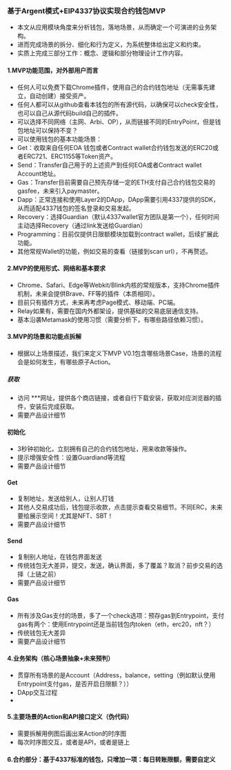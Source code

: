 
### 基于Argent模式+EIP4337协议实现合约钱包MVP
+ 本文从应用模块角度来分析钱包，落地场景，从而确定一个可演进的业务架构。
+ 进而完成场景的拆分、细化和行为定义，为系统整体给出定义和约束。
+ 实质上完成三部分工作：概念、逻辑和部分物理设计工作内容。

#### 1.MVP功能范围，对外部用户而言
+ 任何人可以免费下载Chrome插件，使用自己的合约钱包地址（无需事先建立，自动创建）接受资产。
+ 任何人都可以从github查看本钱包的所有源代码，以确保可以check安全性，也可以自己从源代码build自己的插件。
+ 可以选择不同网络（主网、Arbi、OP），从而链接不同的EntryPoint，但是钱包地址可以保持不变？
+ 可以使用钱包的基本功能场景：
+ Get：收取来自任何EOA 钱包或者Contract wallet合约钱包发送的ERC20或者ERC721、ERC1155等Token资产。
+ Send：Transfer自己用于的上述资产到任何EOA或者Contract wallet Account地址。
+ Gas：Transfer目前需要自己预先存储一定的ETH支付自己合约钱包交易的gasfee，未来引入paymaster。
+ Dapp：正常连接和使用Layer2的DApp，DApp需要引用4337提供的SDK，从而适配4337钱包的签名登录和交易发起。
+ Recovery：选择Guardian（默认4337wallet官方团队是第一个），任何时间主动选择Recovery（通过link发送给Guardian）
+ Programming：目前仅提供日限额模块加载到contract wallet，后续扩展此功能。
+ 其他常规Wallet的功能，例如交易的查看（链接到scan url），不再赘述。
#### 2.MVP的使用形式、网络和基本要求
+ Chrome、Safari、Edge等Webkit/Blink内核的常规版本，支持Chrome插件机制，未来会提供Brave、FF等的插件（本质相同）。
+ 目前只有插件方式，未来再考虑Page模式、移动端、PC端。
+ Relay如果有，需要在国内外都架设，提供基础的交易底层通信支持。
+ 基本沿袭Metamask的使用习惯（需要分析下，有哪些路径依赖习惯）。

#### 3.MVP的场景和功能点拆解
+ 根据以上场景描述，我们来定义下MVP V0.1包含哪些场景Case，场景的流程会是如何发生，有哪些原子Action。
##### 获取
+ 访问 ***网址，提供各个商店链接，或者自行下载安装，获取对应浏览器的插件，安装后完成获取。
+ 需要产品设计细节
#### 初始化
+ 3秒钟初始化，立刻拥有自己的合约钱包地址，用来收款等操作。
+ 提示增强安全性：设置Guardiand等流程
+ 需要产品设计细节
#### Get
+ 复制地址，发送给别人，让别人打钱
+ 其他人交易成功后，钱包提示收款，点击提示查看交易细节。不同ERC，未来要给展示空间！尤其是NFT、SBT！
+ 需要产品设计细节
#### Send
+ 复制别人地址，在钱包界面发送
+ 传统钱包无大差异，提交，发送，确认界面，多了覆盖？取消？前步交易的选择（上链之前）
+ 需要产品设计细节
#### Gas
+ 所有涉及Gas支付的场景，多了一个check选项：预存gas到Entrypoint，支付gas有两个：使用Entrypoint还是当前钱包内token（eth，erc20，nft？）
+ 传统钱包无大差异
+ 需要产品设计细节
#### 4.业务架构（核心场景抽象+未来预判）
+ 贯穿所有场景的是Account（Address，balance，setting（例如默认使用Entrypoint支付gas，是否开启日限额？））
+ DApp交互过程
+ 
#### 5.主要场景的Action和API接口定义（伪代码）
+ 需要拆解用例图后画出来Action的时序图
+ 每次时序图交互，或者是API，或者是链上
#### 6.合约部分：基于4337标准的钱包，只增加一项：每日转账限额，需要自定义


